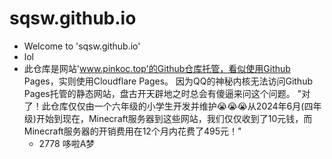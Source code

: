 # sqsw.github.io
- Welcome to 'sqsw.github.io'
- lol
- 此仓库是网站'www.pinkoc.top'的Github仓库托管，看似使用Github Pages，实则使用Cloudflare Pages。
  因为QQ的神秘内核无法访问Github Pages托管的静态网站，盘古开天辟地之时总会有傻逼来问这个问题。
  "对了！此仓库仅仅由一个六年级的小学生开发并维护😭😭😭从2024年6月(四年级)开始到现在，Minecraft服务器到这些网站，我们仅仅收到了10元钱，而Minecraft服务器的开销费用在12个月内花费了495元！"
  - 2778 哆啦A梦
                              
